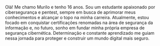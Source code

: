 Olá! Me chamo Murilo e tenho 16 anos.
Sou um estudante apaixonado por cibersegurança e pentest, sempre em busca de aprimorar meus conhecimentos e alcançar o topo na minha carreira. Atualmente, estou focado em conquistar certificações renomadas na área de segurança da informação e, no futuro, sonho em fundar minha própria empresa de segurança cibernética. Determinação e constante aprendizado me guiam nessa jornada para proteger e construir um mundo digital mais seguro.
<!---
Murilo-Bagatini/Murilo-Bagatini is a ✨ special ✨ repository because its `README.md` (this file) appears on your GitHub profile.
You can click the Preview link to take a look at your changes.
--->
